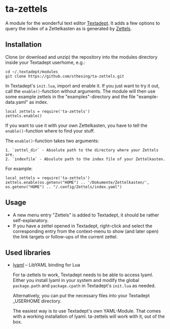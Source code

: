 # ta-zettels

A module for the wonderful text editor 
[Textadept](https://foicica.com/textadept/). It adds a few options to 
query the index of a Zettelkasten as is generated by 
[Zettels](https://github.com/sthesing/Zettels).

## Installation

Clone (or download and unzip) the repository into the modules directory inside
your Textadept userhome, e.g.:

```
cd ~/.textadept/modules
git clone https://github.com/sthesing/ta-zettels.git
```

In Textadept's `init.lua`, import and enable it. 
If you just want to try it out, call the `enable()`-function without arguments.
The module will then use some example zettels in the "examples"-directory and
the file "example-data.yaml" as index.
```
local zettels = require('ta-zettels')
zettels.enable()
```

If you want to use it with your own Zettelkasten, you have to tell the 
`enable()`-function where to find your stuff.

The `enable()`-function takes two arguments:

    1. `zettel_dir` - Absolute path to the directory where your Zettels are.
    2. `indexfile` - Absolute path to the index file of your Zettelkasten. 

For example:
```
local zettels = require('ta-zettels')
zettels.enable(os.getenv("HOME") .. '/Dokumente/Zettelkasten/', os.getenv("HOME") .. "/.config/Zettels/index.yaml")
```

## Usage

- A new menu entry "Zettels" is added to Textadept, it should be rather 
  self-explanatory.
- If you have a zettel opened in Textadept, right-click and select the 
  corresponding entry from the context-menu to show (and later open) the link 
  targets or follow-ups of the current zettel.
  
## Used libraries
- [lyaml](https://github.com/gvvaughan/lyaml) – LibYAML binding for Lua
  
  For ta-zettels to work, Textadept needs to be able to access lyaml.
  Either you install lyaml in your system and modify the global 
  `package.path` and `package.cpath` in Textadept's `init.lua` as needed.
  
  Alternatively, you can put the necessary files into your Textadept 
  \_USERHOME directory.
  
  The easiest way is to use Textadept's own YAML-Module. That comes with
  a working installation of lyaml. ta-zettels will work with it, out of the
  box.